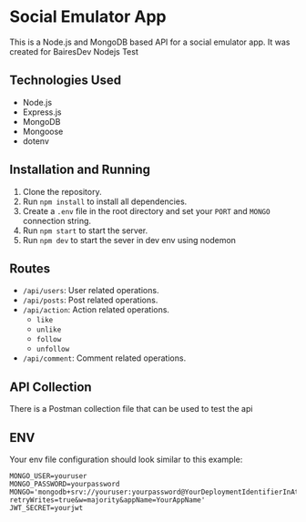 # Social Emulator App

This is a Node.js and MongoDB based API for a social emulator app. It was created for BairesDev Nodejs Test

## Technologies Used

- Node.js
- Express.js
- MongoDB
- Mongoose
- dotenv

## Installation and Running

1. Clone the repository.
2. Run `npm install` to install all dependencies.
3. Create a `.env` file in the root directory and set your `PORT` and `MONGO` connection string.
4. Run `npm start` to start the server.
5. Run `npm dev` to start the sever in dev env using nodemon

## Routes

- `/api/users`: User related operations.
- `/api/posts`: Post related operations.
- `/api/action`: Action related operations.
  - `like`
  - `unlike`
  - `follow`
  - `unfollow`
- `/api/comment`: Comment related operations.

## API Collection

There is a Postman collection file that can be used to test the api

## ENV
Your env file configuration should look similar to this example:
```env
MONGO_USER=youruser
MONGO_PASSWORD=yourpassword
MONGO='mongodb+srv://youruser:yourpassword@YourDeploymentIdentifierInAtlas.mongodb.net/YourDB?retryWrites=true&w=majority&appName=YourAppName'
JWT_SECRET=yourjwt
```
